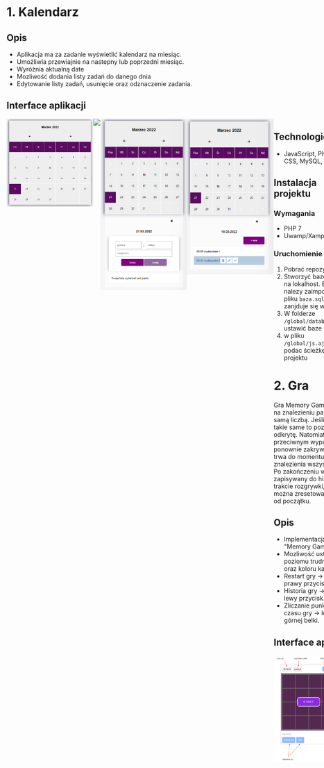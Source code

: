 <!-- # Klika małych projektów JavaScript-HTML-CSS-PHP -->

# 1. Kalendarz
## Opis
* Aplikacja ma za zadanie wyświetlić kalendarz na miesiąc. 
* Umożliwia przewiajnie na nastepny lub poprzedni miesiąc.
* Wyróżnia aktualną date 
* Mozliwość dodania listy zadań do danego dnia
* Edytowanie listy zadań, usunięcie oraz odznaczenie zadania.


## Interface aplikacji
<div style='display: flex; align-items:start'> 
<img src='./global/img/interface/calendar/kalendarz.png' width='200px'>
<img src='./global/img/interface/calendar/kolejnyMiesi%C4%85c.png' width='200px'>
<img src='./global/img/interface/calendar/FormularzDodaniaWydarznia.png' width='200px'>
<img src='./global/img/interface/calendar/NarzedziaZlista_wydarzen.png' width='200px'>
<div>

## Technologie
* JavaScript, PHP, HTML, CSS, MySQL, AJAX

## Instalacja projektu
### Wymagania 
* PHP 7
* Uwamp/Xampp

### Uruchomienie projektu
1. Pobrać repozytorium
2. Stworzyć baze danych na lokalhost. Baze nalezy zaimportować z pliku ```baza.sql```. Plik zanjduje się w projekcie
3. W folderze ```/global/database/db.php``` ustawić baze danych.
4. w pliku ```/global/js.ajax.js``` podac ścieżke bazowo projektu

<!-- ![image 1](./global/img/interface/kalendarz.png)
![image 1](./global/img/interface/kolejnyMiesi%C4%85c.png)
![image 1](./global/img/interface/FormularzDodaniaWydarznia.png)
![image 1](./global/img/interface/memory_game/v1_memory_game.png)
![image 1](./global/img/interface/memory_game/setGame.png)
![image 1](./global/img/interface/memory_game/Tablica_wynikow.png)
![image 1](./global/img/interface/memory_game/play_game.png)
![image 1](./global/img/interface/memory_game/restart_game.png) -->



# 2. Gra 

Gra Memory Game. Polega na znalezieniu par kart z tą samą liczbą. Jeśli karty są takie same
to pozostają odkrytę. Natomiat w przeciwnym wypaku są ponownie zakrywane. Gra trwa do momentu znalezienia wszystkich par.
Po zakończeniu wynik jest zapisywany do historii.
W trakcie rozgrywki, grę można zresetować i zacząć od początku. 
## Opis
* Implementacja gry "Memory Game".
* Mozliwość ustawienia poziomu trudności gry oraz koloru kart.
* Restart gry -> górny prawy przycisk.
* Historia gry -> górny lewy przycisk.
* Zliczanie punktów i czasu gry -> lewa strony górnej belki.

## Interface aplikacji
<div style='display: flex; align-items:start'> 
<img src='./global/img/interface/memory_game/v1_memory_game.png' width='200px'>
<img src='./global/img/interface/memory_game/setGame.png' width='200px'>
<img src='./global/img/interface/memory_game/Tablica_wynikow.png' width='200px'>
<img src='./global/img/interface/memory_game/play_game.png' width='200px'>
<img src='./global/img/interface/memory_game/restart_game.png' width='200px'>
<div>

## Technologie
* HTML, CSS, JS 




